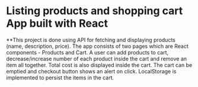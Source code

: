 # Listing products and shopping cart App built with React

**This project is done using API for fetching and displaying products (name, description, price).
The app consists of two pages which are React components - Products and Cart.
A user can add products to cart, decrease/increase number of each product inside the cart and remove an item all together. 
Total cost is also displayed inside the cart.
The cart can be emptied and checkout button shows an alert on click. 
LocalStorage is implemented to persist the items in the cart. 
